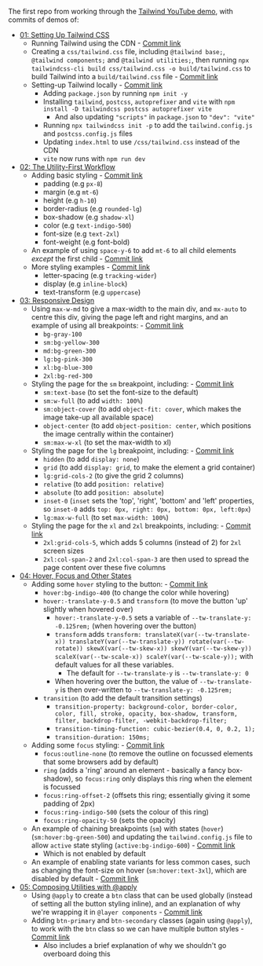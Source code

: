 The first repo from working through the [Tailwind YouTube demo](https://youtube.com/playlist?list=PL5f_mz_zU5eXWYDXHUDOLBE0scnuJofO0), with commits of demos of:

* [01: Setting Up Tailwind CSS](https://youtu.be/qYgogv4R8zg)
  * Running Tailwind using the CDN - [Commit link](https://github.com/jro31/tailwind-demo/commit/7215602fd87adcf9e3c42f14a7a5800d12e357d4)
  * Creating a `css/tailwind.css` file, including `@tailwind base;`, `@tailwind components;` and `@tailwind utilities;`, then running `npx tailwindcss-cli build css/tailwind.css -o build/tailwind.css` to build Tailwind into a `build/tailwind.css` file - [Commit link](https://github.com/jro31/tailwind-demo/commit/bd0b7618528760e00e06b8364702060bab7cd38b)
  * Setting-up Tailwind locally - [Commit link](https://github.com/jro31/tailwind-demo/commit/5d9d907b26962f18d65d7386935f95b3dcace38a)
    * Adding `package.json` by running `npm init -y`
    * Installing `tailwind`, `postcss`, `autoprefixer` and `vite` with `npm install -D tailwindcss postcss autoprefixer vite`
      * And also updating `"scripts"` in `package.json` to `"dev": "vite"`
    * Running `npx tailwindcss init -p` to add the `tailwind.config.js` and `postcss.config.js` files
    * Updating `index.html` to use `/css/tailwind.css` instead of the CDN
    * `vite` now runs with `npm run dev`
* [02: The Utility-First Workflow](https://youtu.be/UvF56fPGVt4)
  * Adding basic styling - [Commit link](https://github.com/jro31/tailwind-demo/commit/6e1e854d10467ac87aa52e0ca72bf5dea1641519)
    * padding (e.g `px-8`)
    * margin (e.g `mt-6`)
    * height (e.g `h-10`)
    * border-radius (e.g `rounded-lg`)
    * box-shadow (e.g `shadow-xl`)
    * color (e.g `text-indigo-500`)
    * font-size (e.g `text-2xl`)
    * font-weight (e.g font-bold)
  * An example of using `space-y-6` to add `mt-6` to all child elements *except* the first child - [Commit link](https://github.com/jro31/tailwind-demo/commit/6d58e2c0c88436cc691f414381dab6d798442313)
  * More styling examples - [Commit link](https://github.com/jro31/tailwind-demo/commit/11a7cfdf5b1f74abb9718b1c3a1a631afa451bc1)
    * letter-spacing (e.g `tracking-wider`)
    * display (e.g `inline-block`)
    * text-transform (e.g `uppercase`)
* [03: Responsive Design](https://youtu.be/hX1zUdj4Dw4)
  * Using `max-w-md` to give a max-width to the main div, and `mx-auto` to centre this div, giving the page left and right margins, and an example of using all breakpoints: - [Commit link](https://github.com/jro31/tailwind-demo/commit/4b57c9fb660e6f130dea2da3d4b4e91d4d3ab009)
    * `bg-gray-100`
    * `sm:bg-yellow-300`
    * `md:bg-green-300`
    * `lg:bg-pink-300`
    * `xl:bg-blue-300`
    * `2xl:bg-red-300`
  * Styling the page for the `sm` breakpoint, including: - [Commit link](https://github.com/jro31/tailwind-demo/commit/d4d0610b6587623155bac16ba6aec745c716765b)
    * `sm:text-base` (to set the font-size to the default)
    * `sm:w-full` (to add `width: 100%`)
    * `sm:object-cover` (to add `object-fit: cover`, which makes the image take-up all available space)
    * `object-center` (to add `object-position: center`, which positions the image centrally within the container)
    * `sm:max-w-xl` (to set the max-width to xl)
  * Styling the page for the `lg` breakpoint, including: - [Commit link](https://github.com/jro31/tailwind-demo/commit/a24be0d5f09b959cc3e375172d53370290167872)
    * `hidden` (to add `display: none`)
    * `grid` (to add `display: grid`, to make the element a grid container)
    * `lg:grid-cols-2` (to give the grid 2 columns)
    * `relative` (to add `position: relative`)
    * `absolute` (to add `position: absolute`)
    * `inset-0` (`inset` sets the 'top', 'right', 'bottom' and 'left' properties, so `inset-0` adds `top: 0px, right: 0px, bottom: 0px, left:0px`)
    * `lg:max-w-full` (to set `max-width: 100%`)
  * Styling the page for the `xl` and `2xl` breakpoints, including: - [Commit link](https://github.com/jro31/tailwind-demo/commit/f114269d7783fb5e59818e20f1d0a6aa971a9110)
    * `2xl:grid-cols-5`, which adds 5 columns (instead of 2) for `2xl` screen sizes
    * `2xl:col-span-2` and `2xl:col-span-3` are then used to spread the page content over these five columns
* [04: Hover, Focus and Other States](https://youtu.be/5_BPDve5-3M)
  * Adding some `hover` styling to the button: - [Commit link](https://github.com/jro31/tailwind-demo/commit/749e5a6e344272d91c7a642205e3c87ae1b10da0)
    * `hover:bg-indigo-400` (to change the color while hovering)
    * `hover:-translate-y-0.5` and `transform` (to move the button 'up' slightly when hovered over)
      * `hover:-translate-y-0.5` sets a variable of `--tw-translate-y: -0.125rem;` (when hovering over the button)
      * `transform` adds `transform: translateX(var(--tw-translate-x)) translateY(var(--tw-translate-y)) rotate(var(--tw-rotate)) skewX(var(--tw-skew-x)) skewY(var(--tw-skew-y)) scaleX(var(--tw-scale-x)) scaleY(var(--tw-scale-y));` with default values for all these variables.
        * The default for `--tw-translate-y` is `--tw-translate-y: 0`
      * When hovering over the button, the value of `--tw-translate-y` is then over-written to `--tw-translate-y: -0.125rem;`
    * `transition` (to add the default transition settings)
      * `transition-property: background-color, border-color, color, fill, stroke, opacity, box-shadow, transform, filter, backdrop-filter, -webkit-backdrop-filter;`
      * `transition-timing-function: cubic-bezier(0.4, 0, 0.2, 1);`
      * `transition-duration: 150ms;`
  * Adding some `focus` styling: - [Commit link](https://github.com/jro31/tailwind-demo/commit/7ff9fdf5987b61bb6473cf7608608b41681be6db)
    * `focus:outline-none` (to remove the outline on focussed elements that some browsers add by default)
    * `ring` (adds a 'ring' around an element - basically a fancy box-shadow), so `focus:ring` only displays this ring when the element is focussed
    * `focus:ring-offset-2` (offsets this ring; essentially giving it some padding of 2px)
    * `focus:ring-indigo-500` (sets the colour of this ring)
    * `focus:ring-opacity-50` (sets the opacity)
  * An example of chaining breakpoints (`sm`) with states (`hover`) (`sm:hover:bg-green-500`) and updating the `tailwind.config.js` file to allow `active` state styling (`active:bg-indigo-600`) - [Commit link](https://github.com/jro31/tailwind-demo/commit/7998c897277c6f7f946684869cd58134f9254600)
    * Which is not enabled by default
  * An example of enabling state variants for less common cases, such as changing the font-size on hover (`sm:hover:text-3xl`), which are disabled by default - [Commit link](https://github.com/jro31/tailwind-demo/commit/4947f1506f0c0bdd6ff7417d8da09bf8b339f07f)
* [05: Composing Utilities with @apply](https://youtu.be/TrftauE2Vyk)
  * Using `@apply` to create a `btn` class that can be used globally (instead of setting all the button styling inline), and an explanation of why we're wrapping it in `@layer components` - [Commit link](https://github.com/jro31/tailwind-demo/commit/a19cbd6ef117c0a158361d09c27a84f934c32b58)
  * Adding `btn-primary` and `btn-secondary` classes (again using `@apply`), to work with the `btn` class so we can have multiple button styles - [Commit link](https://github.com/jro31/tailwind-demo/commit/7ee7ec38c33db913d44d518196a6375f0d5d9dd5)
    * Also includes a brief explanation of why we shouldn't go overboard doing this
